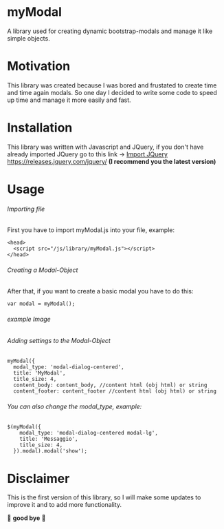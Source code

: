 # myModal
A library used for creating dynamic bootstrap-modals and manage it like simple objects.

# Motivation
This library was created because I was bored and frustated to create time and time again modals.
So one day I decided to write some code to speed up time and manage it more easily and fast.

# Installation
This library was written with Javascript and JQuery,
if you don't have already imported JQuery go to this link -> [Import JQuery ](url)https://releases.jquery.com/jquery/
**(I recommend you the latest version)**

# Usage

###### Importing file
First you have to import myModal.js into your file, example:
```
<head>
  <script src="/js/library/myModal.js"></script>
</head>
```

###### Creating a Modal-Object
After that, if you want to create a basic modal you have to do this:

```
var modal = myModal();
```
###### example Image 

###### Adding settings to the Modal-Object

```
myModal({
  modal_type: 'modal-dialog-centered',
  title: 'MyModal',
  title_size: 4,
  content_body: content_body, //content html (obj html) or string
  content_footer: content_footer //content html (obj html) or string
```

###### You can also change the modal_type, example:
```
$(myModal({
    modal_type: 'modal-dialog-centered modal-lg',
    title: 'Messaggio',
    title_size: 4,
  }).modal).modal('show');
  ```
 
# Disclaimer
This is the first version of this library, so I will make some updates to improve it 
and to add more functionality.

🖤 **good bye** 🖤 
